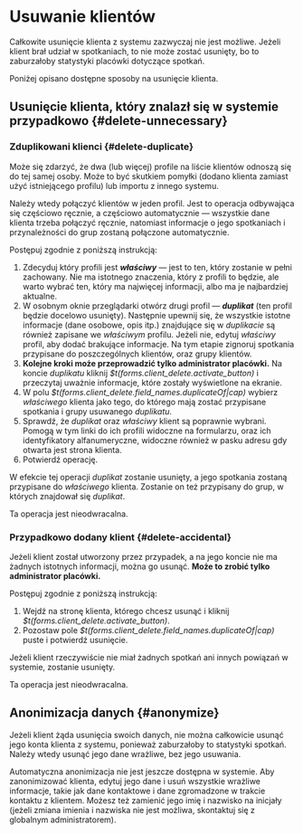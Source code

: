 # Usuwanie klientów

Całkowite usunięcie klienta z systemu zazwyczaj nie jest możliwe. Jeżeli klient brał udział w spotkaniach,
to nie może zostać usunięty, bo to zaburzałoby statystyki placówki dotyczące spotkań.

Poniżej opisano dostępne sposoby na usunięcie klienta.

## Usunięcie klienta, który znalazł się w systemie przypadkowo {#delete-unnecessary}

### Zduplikowani klienci {#delete-duplicate}

Może się zdarzyć, że dwa (lub więcej) profile na liście klientów odnoszą się do tej samej osoby. Może to być
skutkiem pomyłki (dodano klienta zamiast użyć istniejącego profilu) lub importu z innego systemu.

Należy wtedy połączyć klientów w jeden profil. Jest to operacja odbywająca się częściowo ręcznie, a częściowo
automatycznie — wszystkie dane klienta trzeba połączyć ręcznie, natomiast informacje o jego spotkaniach
i przynależności do grup zostaną połączone automatycznie.

Postępuj zgodnie z poniższą instrukcją:

1. Zdecyduj który profili jest _**właściwy**_ — jest to ten, który zostanie w pełni zachowany. Nie ma
istotnego znaczenia, który z profili to będzie, ale warto wybrać ten, który ma najwięcej informacji,
albo ma je najbardziej aktualne.
1. W osobnym oknie przeglądarki otwórz drugi profil — _**duplikat**_ (ten profil będzie docelowo usunięty).
Następnie upewnij się, że wszystkie istotne informacje (dane osobowe, opis itp.) znajdujące się w _duplikacie_ są
również zapisane we _właściwym_ profilu. Jeżeli nie, edytuj _właściwy_ profil, aby dodać brakujące informacje.
Na tym etapie zignoruj spotkania przypisane do poszczególnych klientów, oraz grupy klientów.
1. **Kolejne kroki może przeprowadzić tylko administrator placówki.**
Na koncie _duplikatu_ kliknij _$t(forms.client_delete.activate_button)_ i przeczytaj uważnie informacje,
które zostały wyświetlone na ekranie.
1. W polu _$t(forms.client_delete.field_names.duplicateOf|cap)_ wybierz _właściwego_ klienta jako tego,
do którego mają zostać przypisane spotkania i grupy usuwanego _duplikatu_.
1. Sprawdź, że _duplikat_ oraz _właściwy_ klient są poprawnie wybrani. Pomogą w tym linki do ich
profili widoczne na formularzu, oraz ich identyfikatory alfanumeryczne, widoczne również w pasku
adresu gdy otwarta jest strona klienta.
1. Potwierdź operację.

W efekcie tej operacji _duplikat_ zostanie usunięty, a jego spotkania zostaną przypisane do
_właściwego_ klienta. Zostanie on też przypisany do grup, w których znajdował się _duplikat_.

Ta operacja jest nieodwracalna.

### Przypadkowo dodany klient {#delete-accidental}

Jeżeli klient został utworzony przez przypadek, a na jego koncie nie ma żadnych istotnych informacji, można go usunąć.
**Może to zrobić tylko administrator placówki.**

Postępuj zgodnie z poniższą instrukcją:

1. Wejdź na stronę klienta, którego chcesz usunąć i kliknij _$t(forms.client_delete.activate_button)_.
1. Pozostaw pole _$t(forms.client_delete.field_names.duplicateOf|cap)_ puste i potwierdź usunięcie.

Jeżeli klient rzeczywiście nie miał żadnych spotkań ani innych powiązań w systemie, zostanie usunięty.

Ta operacja jest nieodwracalna.

## Anonimizacja danych {#anonymize}

Jeżeli klient żąda usunięcia swoich danych, nie można całkowicie usunąć jego konta klienta z systemu,
ponieważ zaburzałoby to statystyki spotkań. Należy wtedy usunąć jego dane wrażliwe, bez jego usuwania.

Automatyczna anonimizacja nie jest jeszcze dostępna w systemie. Aby zanonimizować klienta, edytuj
jego dane i usuń wszystkie wrażliwe informacje, takie jak dane kontaktowe i dane zgromadzone w trakcie
kontaktu z klientem. Możesz też zamienić jego imię i nazwisko na inicjały (jeżeli zmiana imienia
i nazwiska nie jest możliwa, skontaktuj się z globalnym administratorem).

